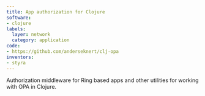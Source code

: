 ```yaml
---
title: App authorization for Clojure
software:
- clojure
labels:
  layer: network
  category: application
code:
- https://github.com/anderseknert/clj-opa
inventors:
- styra
---
```

Authorization middleware for Ring based apps and other utilities for working with OPA in Clojure.
